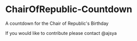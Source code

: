 # ChairOfRepublic-Countdown
A countdown for the Chair of Republic's Birthday

If you would like to contribute please contact @ajsya
